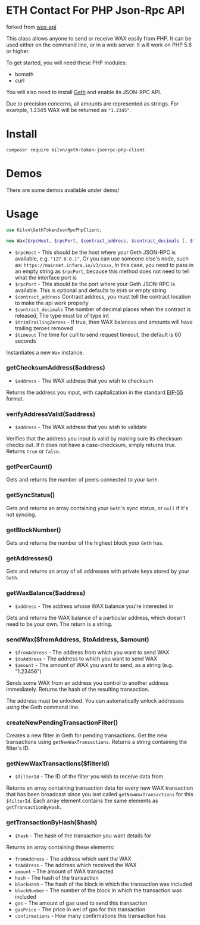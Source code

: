 # ETH Contact For PHP Json-Rpc API

forked from [wax-api](https://github.com/waxio/wax-api)

This class allows anyone to send or receive WAX easily from PHP. It can be used either on the command line, or in a web
server. It will work on PHP 5.6 or higher.

To get started, you will need these PHP modules:
- bcmath
- curl

You will also need to install [Geth](https://geth.ethereum.org/downloads/) and enable its JSON-RPC API.

Due to precision concerns, all amounts are represented as strings. For example, 1.2345 WAX will be returned as `"1.2345"`.

# Install
```shell
composer require kilvn/geth-token-jsonrpc-php-client
```

# Demos

There are some demos available under demo/

# Usage

```php
use Kilvn\GethTokenJsonRpcPhpClient;

new Wax($rpcHost, $rpcPort, $contract_address, $contract_decimals [, $trimTrailingZeroes, $timeout])
```

- `$rpcHost` - This should be the host where your Geth JSON-RPC is available, e.g. `"127.0.0.1"`, Or you can use
 someone else's node, such as: `https://mainnet.infura.io/v3/xxxx`, In this case, you need to pass in an empty string
  as `$rpcPort`, because this method does not need to tell what the interface port is
- `$rpcPort` - This should be the port where your Geth JSON-RPC is available. This is optional and defaults to `8545` or empty string
- `$contract_address` Contract address, you must tell the contract location to make the api work properly
- `$contract_decimals` The number of decimal places when the contract is released, The type must be of type int
- `$trimTrailingZeroes` - If true, then WAX balances and amounts will have trailing zeroes removed
- `$timeout` The time for curl to send request timeout, the default is 60 seconds

Instantiates a new `Wax` instance.

### getChecksumAddress($address)
- `$address` - The WAX address that you wish to checksum

Returns the address you input, with capitalization in the standard
[EIP-55](https://github.com/ethereum/EIPs/blob/master/EIPS/eip-55.md) format.

### verifyAddressValid($address)
- `$address` - The WAX address that you wish to validate

Verifies that the address you input is valid by making sure its checksum checks out. If it does not have a
case-checksum, simply returns true. Returns `true` or `false`.

### getPeerCount()

Gets and returns the number of peers connected to your `Geth`.

### getSyncStatus()

Gets and returns an array containing your `Geth`'s sync status, or `null` if it's not syncing.

### getBlockNumber()

Gets and returns the number of the highest block your `Geth` has.

### getAddresses()

Gets and returns an array of all addresses with private keys stored by your `Geth`.

### getWaxBalance($address)
- `$address` - The address whose WAX balance you're interested in

Gets and returns the WAX balance of a particular address, which doesn't need to be your own. The return is a string.

### sendWax($fromAddress, $toAddress, $amount)
- `$fromAddress` - The address from which you want to send WAX
- `$toAddress` - The address to which you want to send WAX
- `$amount` - The amount of WAX you want to send, as a string (e.g. "1.23456")

Sends some WAX from an address you control to another address immediately. Returns the hash of the resulting transaction.

The address must be unlocked. You can automatically unlock addresses using the Geth command line.

### createNewPendingTransactionFilter()

Creates a new filter in Geth for pending transactions. Get the new transactions using `getNewWaxTransactions`.
Returns a string containing the filter's ID.

### getNewWaxTransactions($filterId)
- `$filterId` - The ID of the filter you wish to receive data from

Returns an array containing transaction data for every new WAX transaction that has been broadcast since you last called
`getNewWaxTransactions` for this `$filterId`. Each array element contains the same elements as `getTransactionByHash`.

### getTransactionByHash($hash)
- `$hash` - The hash of the transaction you want details for

Returns an array containing these elements:
- `fromAddress` - The address which sent the WAX
- `toAddress` - The address which received the WAX
- `amount` - The amount of WAX transacted
- `hash` - The hash of the transaction
- `blockHash` - The hash of the block in which the transaction was included
- `blockNumber` - The number of the block in which the transaction was included
- `gas` - The amount of gas used to send this transaction
- `gasPrice` - The price in wei of gas for this transaction
- `confirmations` - How many confirmations this transaction has
